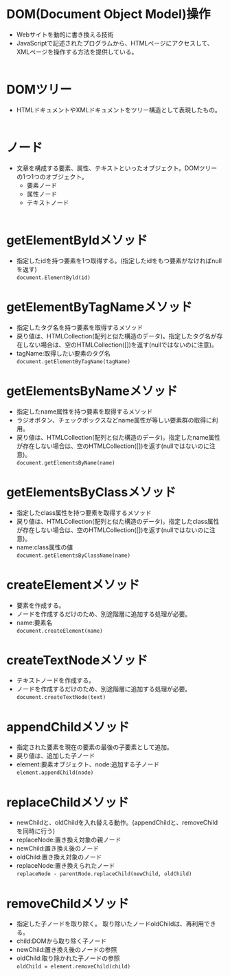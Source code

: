 # DOM(Document Object Model)操作
- Webサイトを動的に書き換える技術<br>
- JavaScriptで記述されたプログラムから、HTMLページにアクセスして、XMLページを操作する方法を提供している。<br><br>

# DOMツリー
- HTMLドキュメントやXMLドキュメントをツリー構造として表現したもの。<br><br>

# ノード
- 文章を構成する要素、属性、テキストといったオブジェクト。DOMツリーの1つ1つのオブジェクト。<br>
  - 要素ノード<br>
  - 属性ノード<br>
  - テキストノード<br><br>
  

# getElementByldメソッド
- 指定したidを持つ要素を1つ取得する。(指定したidをもつ要素がなければnullを返す)<br>
`document.ElementByld(id)`<br>

# getElementByTagNameメソッド
- 指定したタグ名を持つ要素を取得するメソッド<br>
- 戻り値は、HTMLCollection(配列と似た構造のデータ)。指定したタグ名が存在しない場合は、空のHTMLCollection([])を返す(nullではないのに注意)。<br>
- tagName:取得したい要素のタグ名<br>
`document.getElementByTagName(tagName)`<br>

# getElementsByNameメソッド
- 指定したname属性を持つ要素を取得するメソッド<br>
- ラジオボタン、チェックボックスなどname属性が等しい要素群の取得に利用。<br>
- 戻り値は、HTMLCollection(配列と似た構造のデータ)。指定したname属性が存在しない場合は、空のHTMLCollection([])を返す(nullではないのに注意)。<br>
`document.getElementsByName(name)`<br>

# getElementsByClassメソッド
- 指定したclass属性を持つ要素を取得するメソッド<br>
- 戻り値は、HTMLCollection(配列と似た構造のデータ)。指定したclass属性が存在しない場合は、空のHTMLCollection([])を返す(nullではないのに注意)。<br>
- name:class属性の値<br>
`document.getElementsByClassName(name)`<br>

# createElementメソッド
- 要素を作成する。<br>
- ノードを作成するだけのため、別途階層に追加する処理が必要。<br>
- name:要素名<br>
`document.createElement(name)`<br>

# createTextNodeメソッド
- テキストノードを作成する。<br>
- ノードを作成するだけのため、別途階層に追加する処理が必要。<br>
`document.createTextNode(text)`<br>

# appendChildメソッド
- 指定された要素を現在の要素の最後の子要素として追加。<br>
- 戻り値は、追加した子ノード<br>
- element:要素オブジェクト、node:追加する子ノード<br>
`element.appendChild(node)`<br>

# replaceChildメソッド
- newChildと、oldChildを入れ替える動作。(appendChildと、removeChildを同時に行う)<br>
- replaceNode:置き換え対象の親ノード<br>
- newChild:置き換え後のノード<br>
- oldChild:置き換え対象のノード<br>
- replaceNode:置き換えられたノード<br>
`replaceNode - parentNode.replaceChild(newChild, oldChild)`<br>

# removeChildメソッド
- 指定した子ノードを取り除く。 取り除いたノードoldChildは、再利用できる。<br>
- child:DOMから取り除く子ノード<br>
- newChild:置き換え後のノードの参照<br>
- oldChild:取り除かれた子ノードの参照<br>
`oldChild = element.removeChild(child)`<br>